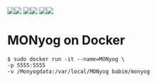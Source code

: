 [![](https://images.microbadger.com/badges/image/babim/monyog.svg)](https://microbadger.com/images/babim/monyog "Get your own image badge on microbadger.com")[![](https://images.microbadger.com/badges/version/babim/monyog.svg)](https://microbadger.com/images/babim/monyog "Get your own version badge on microbadger.com")
[![](https://images.microbadger.com/badges/image/babim/monyog:ssh.svg)](https://microbadger.com/images/babim/monyog:ssh "Get your own image badge on microbadger.com")[![](https://images.microbadger.com/badges/version/babim/monyog:ssh.svg)](https://microbadger.com/images/babim/monyog:ssh "Get your own version badge on microbadger.com")
[![](https://images.microbadger.com/badges/image/babim/monyog:fixed.svg)](https://microbadger.com/images/babim/monyog:fixed "Get your own image badge on microbadger.com")[![](https://images.microbadger.com/badges/version/babim/monyog:fixed.svg)](https://microbadger.com/images/babim/monyog:fixed "Get your own version badge on microbadger.com")

# MONyog on Docker

```
$ sudo docker run -it --name=MONyog \
-p 5555:5555
-v /Monyogdata:/var/local/MONyog babim/monyog
```
